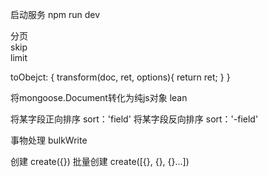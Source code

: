 启动服务 npm run dev

分页   
skip  
limit

toObejct: {
  transform(doc, ret, options){
    return ret;
  }
}

将mongoose.Document转化为纯js对象
lean

将某字段正向排序
sort：'field'
将某字段反向排序
sort：'-field'


事物处理
bulkWrite

创建
create({})
批量创建
create([{}, {}, {}...])

